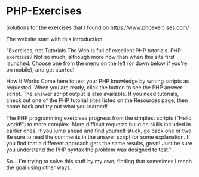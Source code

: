 # PHP-Exercises
Solutions for the exercises that I found on https://www.phpexercises.com/

The website start with this introduction:

"Exercises, not Tutorials
The Web is full of excellent PHP tutorials. PHP exercises? Not so much, although more now than when this site first launched. Choose one from the menu on the left (or down below if you're on mobile), and get started!

How It Works
Come here to test your PHP knowledge by writing scripts as requested. When you are ready, click the button to see the PHP answer script. The answer script output is also available. If you need tutorials, check out one of the PHP tutorial sites listed on the Resources page, then come back and try out what you learned!

The PHP programming exercises progress from the simplest scripts ("Hello world!") to more complex. More difficult requests build on skills included in earlier ones. If you jump ahead and find yourself stuck, go back one or two. Be sure to read the comments in the answer script for some explanation. If you find that a different approach gets the same results, great! Just be sure you understand the PHP syntax the problem was designed to test."

So... I'm trying to solve this stuff by my own, finding that sometimes I reach the goal using other ways.

